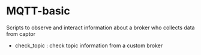 # MQTT-basic
Scripts to observe and interact information about a broker who collects data from captor

* check_topic : check topic information from a custom broker
